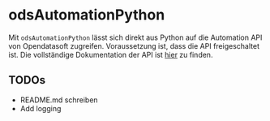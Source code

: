 # odsAutomationPython
Mit `odsAutomationPython` lässt sich direkt aus Python auf die Automation API von Opendatasoft zugreifen. Voraussetzung ist, dass die API freigeschaltet ist. Die vollständige Dokumentation der API ist [hier](https://help.opendatasoft.com/apis/ods-automation-v1/) zu finden.

## TODOs
- README.md schreiben
- Add logging